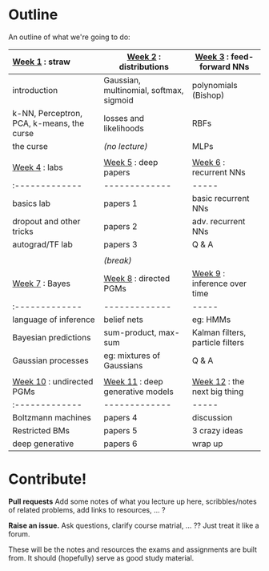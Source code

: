 # Outline
An outline of what we're going to do:


| [Week 1](https://github.com/garibaldu/comp421/tree/master/week1) : straw | [Week 2](https://github.com/garibaldu/comp421/tree/master/week2) : distributions | [Week 3](https://github.com/garibaldu/comp421/tree/master/week3) : feed-forward NNs | 
| :------------- | ------------- | ----- |
| introduction | Gaussian, multinomial, softmax, sigmoid | polynomials (Bishop) |
| k-NN, Perceptron, PCA, k-means, the curse | losses and likelihoods | RBFs | 
| the curse | *(no lecture)*| MLPs |
| | | |
| [Week 4](https://github.com/garibaldu/comp421/tree/master/week4) : labs | [Week 5](https://github.com/garibaldu/comp421/tree/master/week5) : deep papers | [Week 6](https://github.com/garibaldu/comp421/tree/master/week6) : recurrent NNs | 
| :------------- | ------------- | ----- |
| basics lab               | papers 1 | basic recurrent NNs | 
| dropout and other tricks | papers 2 | adv. recurrent NNs | 
| autograd/TF lab          | papers 3 | Q & A | 
|  | | | 
|| *(break)* ||
| [Week 7](https://github.com/garibaldu/comp421/tree/master/week7) : Bayes | [Week 8](https://github.com/garibaldu/comp421/tree/master/week8) : directed PGMs | [Week 9](https://github.com/garibaldu/comp421/tree/master/week9) : inference over time | 
| :------------- | ------------- | ----- |
| language of inference | belief nets               | eg: HMMs | 
| Bayesian predictions  | sum-product, max-sum      | Kalman filters, particle filters | 
| Gaussian processes    | eg: mixtures of Gaussians | Q & A | 
|  | | | 
| [Week 10](https://github.com/garibaldu/comp421/tree/master/week10) : undirected PGMs | [Week 11](https://github.com/garibaldu/comp421/tree/master/week11) : deep generative models | [Week 12](https://github.com/garibaldu/comp421/tree/master/week12) : the next big thing | 
| :------------- | ------------- | ----- |
| Boltzmann machines | papers 4 | discussion | 
| Restricted BMs     | papers 5 | 3 crazy ideas | 
| deep generative    | papers 6 | wrap up | 


 
# Contribute!

__Pull requests__ Add some notes of what you lecture up here, scribbles/notes of related problems, add links to resources, ... ?

__Raise an issue.__ Ask questions, clarify course matrial, ... ?? Just treat it like a forum.

These will be the notes and resources the exams and assignments are built from. It should (hopefully) serve as good study material.

